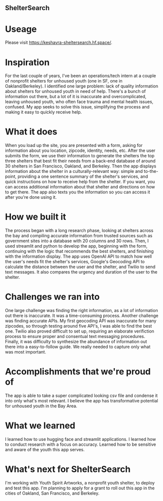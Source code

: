 ## ShelterSearch

# Useage
Please visit https://keshavra-sheltersearch.hf.space/.

# Inspiration
For the last couple of years, I've been an operations/tech intern at a couple of nonprofit shelters for unhoused youth (one in SF, one in Oakland/Berkeley). I identified one large problem: lack of quality information about shelters for unhoused youth in need of help. There's a bunch of information out there, but a lot of it is inaccurate and overcomplicated, leaving unhoused youth, who often face trauma and mental health issues, confused. My app seeks to solve this issue, simplifying the process and making it easy to quickly receive help.

# What it does
When you load up the site, you are presented with a form, asking for information about you location, zipcode, identity, needs, etc. After the user submits the form, we use their information to generate the shelters the top three shelters that best fit their needs from a back-end database of around 30 shelters in San Francisco, Oakland, and Berkeley. Then the app displays information about the shelter in a culturally-relevant way: simple and to-the-point, providing a one sentence summary of the shelter's services, and quick instructions on how to receive help from the shelter. If you want, you can access additional information about that shelter and directions on how to get there. The app also texts you the information so you can access it after you're done using it.

# How we built it
The process began with a long research phase, looking at shelters across the bay and compiling accurate information from trusted sources such as government sites into a database with 20 columns and 30 rows. Then, I used streamlit and python to develop the app, beginning with the form, continuing with the logic that recommends the best shelters, and finishing with the information display. The app uses OpenAI API to match how well the user's needs fit the shelter's services, Google's Geocoding API to calculate the distance between the user and the shelter, and Twilio to send text messages. It also compares the urgency and duration of the user to the shelter.

# Challenges we ran into
One large challenge was finding the right information, as a lot of information out there is inaccurate. It was a time-consuming process. Another challenge was finding accurate APIs. My first geocoding API was inaccurate for many zipcodes, so through testing around five API's, I was able to find the best one. Twilio also proved difficult to set up, requiring an elaborate verifiction process to ensure proper and consentual text messaging procedures. Finally, it was difficulty to synthesize the abundance of information out there into a easy-to-follow guide. We really needed to capture only what was most important.

# Accomplishments that we're proud of
The app is able to take a super complicated looking csv file and condense it into only what's most relevant. I believe the app has transformative potential for unhoused youth in the Bay Area.

# What we learned
I learned how to use hugging face and streamlit applications. I learned how to conduct research with a focus on accuracy. Learned how to be sensitive and aware of the youth this app serves.

# What's next for ShelterSearch
I'm working with Youth Spirit Artworks, a nonprofit youth shelter, to deploy and test this app. I'm planning to apply for a grant to roll out this app in the cities of Oakland, San Francisco, and Berkeley.
